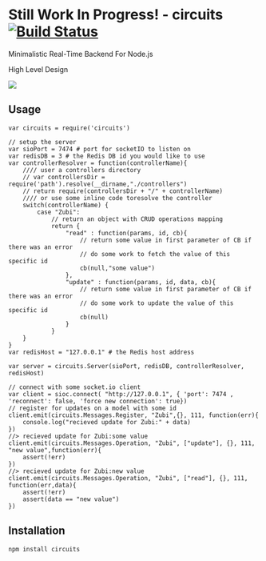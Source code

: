 Still Work In Progress! - circuits [![Build Status](https://travis-ci.org/romansky/circuits.png)](https://travis-ci.org/romansky/circuits)
====


Minimalistic Real-Time Backend For Node.js

High Level Design

<img src="https://docs.google.com/drawings/d/1ELXFEhsntD2jyYehrcceV-sUHDaTgFCz3Hw180TCKOs/pub?w=982&amp;h=867">

## Usage

	var circuits = require('circuits')

	// setup the server
	var sioPort = 7474 # port for socketIO to listen on
	var redisDB = 3 # the Redis DB id you would like to use
	var controllerResolver = function(controllerName){
		//// user a controllers directory
		// var controllersDir = require('path').resolve(__dirname,"./controllers")
		// return require(controllersDir + "/" + controllerName)
		//// or use some inline code toresolve the controller
		switch(controllerName) {
			case "Zubi": 
				// return an object with CRUD operations mapping
				return {
					"read" : function(params, id, cb){
						// return some value in first parameter of CB if there was an error
						// do some work to fetch the value of this specific id
						cb(null,"some value")
					},
					"update" : function(params, id, data, cb){
						// return some value in first parameter of CB if there was an error
						// do some work to update the value of this specific id
						cb(null)
					}
				}
		}
	}
	var redisHost = "127.0.0.1" # the Redis host address
	
	var server = circuits.Server(sioPort, redisDB, controllerResolver, redisHost)

	// connect with some socket.io client
	var client = sioc.connect( "http://127.0.0.1", { 'port': 7474 , 'reconnect': false, 'force new connection': true})
	// register for updates on a model with some id
	client.emit(circuits.Messages.Register, "Zubi",{}, 111, function(err){
		console.log("recieved update for Zubi:" + data)
	})
	//> recieved update for Zubi:some value
	client.emit(circuits.Messages.Operation, "Zubi", ["update"], {}, 111, "new value",function(err){
		assert(!err)
	})
	//> recieved update for Zubi:new value
	client.emit(circuits.Messages.Operation, "Zubi", ["read"], {}, 111, function(err,data){
		assert(!err)
		assert(data == "new value")
	})



## Installation

	npm install circuits
